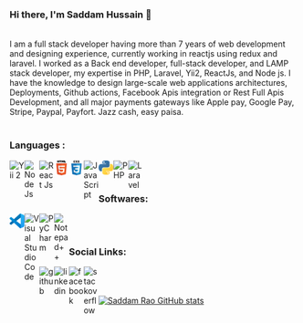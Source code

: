 ### Hi there, I'm Saddam Hussain 👋

<br/>
I am a full stack developer having more than 7 years of web development and designing experience, currently working in reactjs using redux and laravel. I worked as a Back end developer, full-stack developer, and LAMP stack developer, my expertise in PHP, Laravel, Yii2, ReactJs, and Node js.
I have the knowledge to design large-scale web applications architectures, Deployments, Github actions, Facebook Apis integration or Rest Full Apis Development, and all major payments gateways like Apple pay, Google Pay, Stripe, Paypal, Payfort. Jazz cash, easy paisa.
<br>
<br>

### Languages :


<a href="https://www.yiiframework.com/" target="_blank"> <img align="left" alt="Yii 2" width="26px" src="https://i.dlpng.com/static/png/7043481_preview.png" /></a> <a href="https://nodejs.org/en/" target="_blank"> <img align="left" alt="Node Js" width="26px" src="https://nodejs.org/static/images/logo-hexagon-card.png" /></a> <a href="https://reactjs.org/" target="_blank"> <img align="left" alt="React Js" width="26px" src="https://iconape.com/wp-content/files/zk/93042/svg/react.svg" /></a> <a href="https://www.w3.org/html/" target="_blank"><img align="left" alt="HTML5" width="26px" src="https://raw.githubusercontent.com/github/explore/80688e429a7d4ef2fca1e82350fe8e3517d3494d/topics/html/html.png" /></a>
<a href="https://www.w3schools.com/css/" target="_blank"><img align="left" alt="CSS3" width="26px" src="https://raw.githubusercontent.com/github/explore/80688e429a7d4ef2fca1e82350fe8e3517d3494d/topics/css/css.png" /></a>
<a href="https://www.w3schools.com/js/" target="_blank"> <img align="left" alt="JavaScript" width="26px" src="https://cdn.iconscout.com/icon/free/png-256/javascript-2038874-1720087.png" /></a>
<a href="https://www.python.org" target="_blank"> <img align="left" alt="Python" width="26px" src="https://github.com/Aakarsh-B/trying-repos/blob/master/python-5.svg?raw=true" /> </a>
<a href="https://www.php.net/" target="_blank"> <img align="left" alt="PHP" width="26px" src="https://upload.wikimedia.org/wikipedia/commons/thumb/2/27/PHP-logo.svg/1200px-PHP-logo.svg.png" /> </a>
<a href="https://www.w3schools.com/laravel/" target="_blank"> <img align="left" alt="Laravel" width="26px" src="https://cdn.jsdelivr.net/npm/simple-icons@3.0.1/icons/laravel.svg" /> </a>
<br />
<br />
### Softwares:

<img align="left" alt="Visual Studio Code" width="26px" src="https://raw.githubusercontent.com/github/explore/80688e429a7d4ef2fca1e82350fe8e3517d3494d/topics/visual-studio-code/visual-studio-code.png" />
<img align="left" alt="Visual Studio Code" width="26px" src="https://cdn.jsdelivr.net/npm/simple-icons@3.0.1/icons/atom.svg" />
<img align="left" alt="PyCharm" width="26px" src="https://upload.wikimedia.org/wikipedia/commons/thumb/1/1d/PyCharm_Icon.svg/1024px-PyCharm_Icon.svg.png" />
<img align="left" alt="Notepad++" width="26px" src="https://upload.wikimedia.org/wikipedia/commons/f/f5/Notepad_plus_plus.png" />
<br />
<br />

### Social Links:

[<img align="left" src='https://cdn.jsdelivr.net/npm/simple-icons@3.0.1/icons/github.svg' alt='github' width="26px">](https://github.com/saddamrao2572) &nbsp;[<img align="left" src="https://cdn-icons-png.flaticon.com/512/174/174857.png" alt='linkedin' width="26px">](https://www.linkedin.com/in/saddam-hussain-08820061/) &nbsp; [<img align="left" src="https://pngimg.com/uploads/facebook_logos/facebook_logos_PNG19748.png" alt='facebook' width="26px">](https://www.facebook.com/rao.saddam.7) &nbsp;   [<img align="left" src="https://upload.wikimedia.org/wikipedia/commons/thumb/e/ef/Stack_Overflow_icon.svg/768px-Stack_Overflow_icon.svg.png" alt='stackoverflow' width="26px">](https://stackoverflow.com/users/11999930) 
<br/>
<br>
<br>
[![Saddam Rao GitHub stats](https://github-readme-stats.vercel.app/api?username=saddamrao2572)](https://github.com/saddamrao2572/github-readme-stats)
